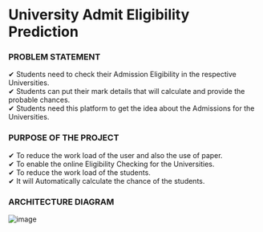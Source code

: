 # University Admit Eligibility Prediction

### PROBLEM STATEMENT
✔ Students need to check their Admission Eligibility in the respective Universities.                                                     
✔ Students can put their mark details that will calculate and provide the probable chances.                                              
✔ Students need this platform to get the idea about the Admissions for the Universities.                                                  
### PURPOSE OF THE PROJECT                                                                                                            
✔ To reduce the work load of the user and also the use of paper.                                                                          
✔ To enable the online Eligibility Checking for the Universities.                                                                         
✔ To reduce the work load of the students.                                                                                                
✔ It will Automatically calculate the chance of the students.

### ARCHITECTURE DIAGRAM
![image](https://github.com/Kaushal03/University-Admit-Eligibility-Prediction/assets/67416597/3ee4afd3-3f60-4eec-b9b9-ad1115c87a0e)


